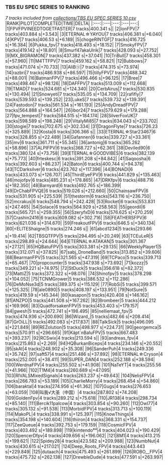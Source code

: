 ### TBS EU SPEC SERIES 10 RANKING
*7 tracks included from [collections/TBS EU SPEC SERIES 10.csv](/collections/TBS%20EU%20SPEC%20SERIES%2010.csv)*
|RANK|PILOT|COMPLETED|TIME|DELTA|
|:---:|:---|:---:|:---|---:|
|1|FPVFPVINEEDTOGETFASTER|7 tracks|400.341 s||
|2|IonFPV|7 tracks|403.884 s|+3.543|
|3|ETERNAL☆YAYOU|7 tracks|406.381 s|+6.040|
|4|KPV|7 tracks|406.53 s|+6.189|
|5|chogeRINTGF|7 tracks|416.725 s|+16.384|
|6|Pukka_fpv|7 tracks|418.493 s|+18.152|
|7|SmokyFPV|7 tracks|419.142 s|+18.801|
|8|Smurf47akaUlrik|7 tracks|428.093 s|+27.752|
|9|MX_BIGRAMON|7 tracks|437.382 s|+37.041|
|10|TriBull|7 tracks|458.301 s|+57.960|
|11|M4TTFPV|7 tracks|459.162 s|+58.821|
|12|Bubbows|7 tracks|471.074 s|+70.733|
|13|AliB㋡|7 tracks|474.315 s|+73.974|
|14|razbri|7 tracks|486.938 s|+86.597|
|15|tillyFPV|7 tracks|488.342 s|+88.001|
|16|BatmanFPV|7 tracks|496.466 s|+96.125|
|17|Bree|7 tracks|498.467 s|+98.126|
|18|DAFFPV|7 tracks|513.009 s|+112.668|
|19|TMAD|7 tracks|524.681 s|+124.340|
|20|CerbAirus|7 tracks|530.835 s|+130.494|
|21|Snowyeti|7 tracks|535.05 s|+134.709|
|22|rafifly|7 tracks|539.593 s|+139.252|
|23|LukeS|7 tracks|539.732 s|+139.391|
|24|Fastodon|7 tracks|561.534 s|+161.193|
|25|AndyDreadFPV|7 tracks|564.888 s|+164.547|
|26|ibor24|7 tracks|579.629 s|+179.288|
|27|fpv_tempest|7 tracks|584.515 s|+184.174|
|28|SilverFoxUK|7 tracks|598.589 s|+198.248|
|29|VitalyMi85|7 tracks|634.043 s|+233.702|
|30|stogie|7 tracks|702.675 s|+302.334|
|31|DragonFlyte|7 tracks|726.23 s|+325.889|
|32|Kosta|6 tracks|306.366 s||
|33|ETERNAL☆Star23467|6 tracks|328.855 s|+22.489|
|34|Gafannen|6 tracks|339.727 s|+33.361|
|35|mv|6 tracks|361.711 s|+55.345|
|36|antonig|6 tracks|365.262 s|+58.896|
|37|ALPIFPV|6 tracks|368.727 s|+62.361|
|38|Deviled90|6 tracks|380.124 s|+73.758|
|39|ETERNAL☆GOODVIBES|6 tracks|382.139 s|+75.773|
|40|frteskesc|6 tracks|391.208 s|+84.842|
|41|Saqoosha|6 tracks|392.603 s|+86.237|
|42|Baton|6 tracks|400.744 s|+94.378|
|43|TCDarksilver|6 tracks|423.762 s|+117.396|
|44|BONADI|6 tracks|433.073 s|+126.707|
|45|ThirdEyeFPV|6 tracks|441.829 s|+135.463|
|46|mojofpv|6 tracks|485.231 s|+178.865|
|47|DRKfpv|6 tracks|488.716 s|+182.350|
|48|Barnyard|6 tracks|492.765 s|+186.399|
|49|DrChabFPVQE|6 tracks|519.026 s|+212.660|
|50|ChainsawFPV|6 tracks|531.905 s|+225.539|
|51|thestorm|6 tracks|543.116 s|+236.750|
|52|mcrakus|6 tracks|548.794 s|+242.428|
|53|Rocket|6 tracks|553.831 s|+247.465|
|54|Solace|6 tracks|564.929 s|+258.563|
|55|geordil|6 tracks|565.721 s|+259.355|
|56|SzeryfxD|6 tracks|576.625 s|+270.259|
|57|Crashin2416|6 tracks|609.082 s|+302.716|
|58|FEATHERSFPV|6 tracks|621.036 s|+314.670|
|59|FreakoutFPV|6 tracks|646.5 s|+340.134|
|60|⚡ELITEShaigne|5 tracks|274.246 s||
|61|abcd1234|5 tracks|293.66 s|+19.414|
|62|TBSQTFPV|5 tracks|294.495 s|+20.249|
|63|TCEuLeR|5 tracks|298.89 s|+24.644|
|64|ETERNAL☆ATAKAN|5 tracks|301.367 s|+27.121|
|65|HQBatuFPV|5 tracks|303.381 s|+29.135|
|66|WeeklyPlayer1|5 tracks|312.071 s|+37.825|
|67|sabj_DroneBand|5 tracks|313.852 s|+39.606|
|68|BearmanFPV|5 tracks|321.565 s|+47.319|
|69|TCPaco|5 tracks|339.713 s|+65.467|
|70|propcounter|5 tracks|347.938 s|+73.692|
|71|kozzz|5 tracks|349.221 s|+74.975|
|72|StDuck|5 tracks|356.618 s|+82.372|
|73|MattiZ|5 tracks|372.322 s|+98.076|
|74|Shinofpv|5 tracks|378.298 s|+104.052|
|75|TCNMGrower|5 tracks|386.532 s|+112.286|
|76|DeMoNse3d|5 tracks|389.375 s|+115.129|
|77|RobSi|5 tracks|399.571 s|+125.325|
|78|ale0890|5 tracks|408.197 s|+133.951|
|79|NotSure|5 tracks|419.59 s|+145.344|
|80|kasapon|5 tracks|420.408 s|+146.162|
|81|ANZPO|5 tracks|441.508 s|+167.262|
|82|Brombeer|5 tracks|444.212 s|+169.966|
|83|QuadforsakenFPV|5 tracks|453.403 s|+179.157|
|84|gwesh|5 tracks|472.741 s|+198.495|
|85|nelliemaat_fpv|5 tracks|474.936 s|+200.690|
|86|Wizard_|5 tracks|482.66 s|+208.414|
|87|GrOiLL|5 tracks|492.083 s|+217.837|
|88|TalkSick|5 tracks|496.095 s|+221.849|
|89|REZolution|5 tracks|498.977 s|+224.731|
|90|georgemca|5 tracks|570.911 s|+296.665|
|91|Käpt´nBaluFPV|5 tracks|667.483 s|+393.237|
|92|RCSwix|4 tracks|213.594 s||
|93|andreas_fpv|4 tracks|215.863 s|+2.269|
|94|HQBurkanBiceps|4 tracks|234.146 s|+20.552|
|95|skAt|4 tracks|248.902 s|+35.308|
|96|SanderPuh|4 tracks|249.336 s|+35.742|
|97|saft57|4 tracks|251.486 s|+37.892|
|98|ETERNAL☆Cryson|4 tracks|252.005 s|+38.411|
|99|SUPER_DAN|4 tracks|252.188 s|+38.594|
|100|WerdnaFPV|4 tracks|255.502 s|+41.908|
|101|NaTeYT|4 tracks|255.56 s|+41.966|
|102|T1M4|4 tracks|260.689 s|+47.095|
|103|RIVALSMixedSignals|4 tracks|263.237 s|+49.643|
|104|NelisFPV|4 tracks|266.783 s|+53.189|
|105|CharlieMorry|4 tracks|268.454 s|+54.860|
|106|baraktal|4 tracks|274.956 s|+61.362|
|107|Gugs|4 tracks|276.653 s|+63.059|
|108|叫我√大圣（中国）|4 tracks|287.802 s|+74.208|
|109|GoldenFpv|4 tracks|289.212 s|+75.618|
|110|JR138|4 tracks|298.734 s|+85.140|
|111|Bercik11palcow|4 tracks|303.854 s|+90.260|
|112|Owl77|4 tracks|305.132 s|+91.538|
|113|MorbidFPV|4 tracks|313.713 s|+100.119|
|114|MakoPL|4 tracks|338.991 s|+125.397|
|115|KnowThings|4 tracks|354.198 s|+140.604|
|116|thiiron|4 tracks|368.331 s|+154.737|
|117|ZeeQueue|4 tracks|392.753 s|+179.159|
|118|CosmicFPV|4 tracks|403.492 s|+189.898|
|119|kimtendo⁶⁴|4 tracks|404.023 s|+190.429|
|120|SpencerDfpv|4 tracks|409.656 s|+196.062|
|121|8M1|4 tracks|413.215 s|+199.621|
|122|Spidey28|4 tracks|423.582 s|+209.988|
|123|NumbNut|4 tracks|430.615 s|+217.021|
|124|Deep_Roots_FPV|4 tracks|443.443 s|+229.849|
|125|dutaach|4 tracks|475.493 s|+261.899|
|126|ROBO__FPV|4 tracks|475.732 s|+262.138|
|127|DrewbleDude|4 tracks|477.591 s|+263.997|
